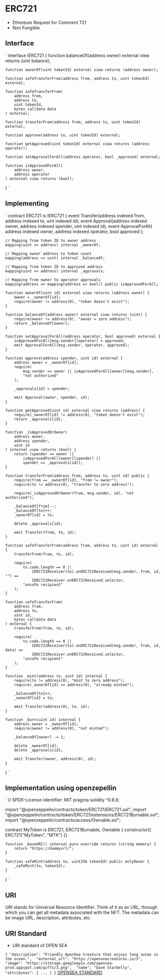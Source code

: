 # ERC721
- Ethereum Request for Comment 721
- Non Fungible

## Interface 
`
interface IERC721  {
    function balanceOf(address owner) external view returns (uint balance);

    function ownerOf(uint tokenId) external view returns (address owner);

    function safeTransferFrom(address from, address to, uint tokenId) external;

    function safeTransferFrom(
        address from,
        address to,
        uint tokenId,
        bytes calldata data
    ) external;

    function transferFrom(address from, address to, uint tokenId) external;

    function approve(address to, uint tokenId) external;

    function getApproved(uint tokenId) external view returns (address operator);

    function setApprovalForAll(address operator, bool _approved) external;

    function isApprovedForAll(
        address owner,
        address operator
    ) external view returns (bool);
}
`

## Implementing 

`
contract ERC721 is IERC721 {
    event Transfer(address indexed from, address indexed to, uint indexed id);
    event Approval(address indexed owner, address indexed spender, uint indexed id);
    event ApprovalForAll(
        address indexed owner,
        address indexed operator,
        bool approved
    );

    // Mapping from token ID to owner address
    mapping(uint => address) internal _ownerOf;

    // Mapping owner address to token count
    mapping(address => uint) internal _balanceOf;

    // Mapping from token ID to approved address
    mapping(uint => address) internal _approvals;

    // Mapping from owner to operator approvals
    mapping(address => mapping(address => bool)) public isApprovedForAll;

    function ownerOf(uint id) external view returns (address owner) {
        owner = _ownerOf[id];
        require(owner != address(0), "token doesn't exist");
    }

    function balanceOf(address owner) external view returns (uint) {
        require(owner != address(0), "owner = zero address");
        return _balanceOf[owner];
    }

    function setApprovalForAll(address operator, bool approved) external {
        isApprovedForAll[msg.sender][operator] = approved;
        emit ApprovalForAll(msg.sender, operator, approved);
    }

    function approve(address spender, uint id) external {
        address owner = _ownerOf[id];
        require(
            msg.sender == owner || isApprovedForAll[owner][msg.sender],
            "not authorized"
        );

        _approvals[id] = spender;

        emit Approval(owner, spender, id);
    }

    function getApproved(uint id) external view returns (address) {
        require(_ownerOf[id] != address(0), "token doesn't exist");
        return _approvals[id];
    }

    function _isApprovedOrOwner(
        address owner,
        address spender,
        uint id
    ) internal view returns (bool) {
        return (spender == owner ||
            isApprovedForAll[owner][spender] ||
            spender == _approvals[id]);
    }

    function transferFrom(address from, address to, uint id) public {
        require(from == _ownerOf[id], "from != owner");
        require(to != address(0), "transfer to zero address");

        require(_isApprovedOrOwner(from, msg.sender, id), "not authorized");

        _balanceOf[from]--;
        _balanceOf[to]++;
        _ownerOf[id] = to;

        delete _approvals[id];

        emit Transfer(from, to, id);
    }

    function safeTransferFrom(address from, address to, uint id) external {
        transferFrom(from, to, id);

        require(
            to.code.length == 0 ||
                IERC721Receiver(to).onERC721Received(msg.sender, from, id, "") ==
                IERC721Receiver.onERC721Received.selector,
            "unsafe recipient"
        );
    }

    function safeTransferFrom(
        address from,
        address to,
        uint id,
        bytes calldata data
    ) external {
        transferFrom(from, to, id);

        require(
            to.code.length == 0 ||
                IERC721Receiver(to).onERC721Received(msg.sender, from, id, data) ==
                IERC721Receiver.onERC721Received.selector,
            "unsafe recipient"
        );
    }

    function _mint(address to, uint id) internal {
        require(to != address(0), "mint to zero address");
        require(_ownerOf[id] == address(0), "already minted");

        _balanceOf[to]++;
        _ownerOf[id] = to;

        emit Transfer(address(0), to, id);
    }

    function _burn(uint id) internal {
        address owner = _ownerOf[id];
        require(owner != address(0), "not minted");

        _balanceOf[owner] -= 1;

        delete _ownerOf[id];
        delete _approvals[id];

        emit Transfer(owner, address(0), id);
    }
}
`

## Implementation using openzepellin

`
// SPDX-License-Identifier: MIT
pragma solidity ^0.8.9;

import "@openzeppelin/contracts/token/ERC721/ERC721.sol";
import "@openzeppelin/contracts/token/ERC721/extensions/ERC721Burnable.sol";
import "@openzeppelin/contracts/access/Ownable.sol";

contract MyToken is ERC721, ERC721Burnable, Ownable {
    constructor() ERC721("MyToken", "MTK") {}

    function _baseURI() internal pure override returns (string memory) {
        return "https://dummyurl/";
    }

    function safeMint(address to, uint256 tokenId) public onlyOwner {
        _safeMint(to, tokenId);
    }
}
`

## URI 
URI stands for Universal Resource Identifier. Think of it as an URL, through which you can get all metadata associated with the NFT. The metadata can be image URL, description, attributes, etc.

## URI Standard
- URI standard of OPEN SEA

`
{
  "description": "Friendly OpenSea Creature that enjoys long swims in the ocean.", 
  "external_url": "https://openseacreatures.io/3", 
  "image": "https://storage.googleapis.com/opensea-prod.appspot.com/puffs/3.png", 
  "name": "Dave Starbelly",
  "attributes": [ ... ]
}
`
[OPENSEA STANDARD](https://docs.opensea.io/docs/metadata-standards)


